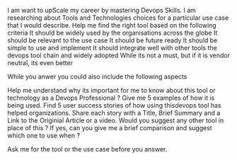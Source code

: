 I am want to upScale my career by mastering Devops Skills. I am researching about Tools and Technologies choices for a particular use case that I would describe. Help me find the right tool based on the following criteria 
It should be widely used by the organisations across the globe
It should be relevant to the use case
It should be future ready 
It should be simple to use and implement 
It should integrate well with other tools the devops tool chain and widely adopted 
While its not a must, but if it is vendor neutral, its even better 

While you anwer you could also include the following aspects 

Help me understand why its important for me to know about this tool or technology  as a Devops Professional ?
Give me 5 examples of how it is being used. 
Find 5 user success stories of how using thisdevops tool has helped organizations. Share each story with a Title, Brief Summary and a Link to the Originial Article or a video. 
Would you suggest any other tool in place of this ? If yes, can you give me a brief comparison and suggest which one to use when ?  

Ask me for the tool or the use case before you answer. 

